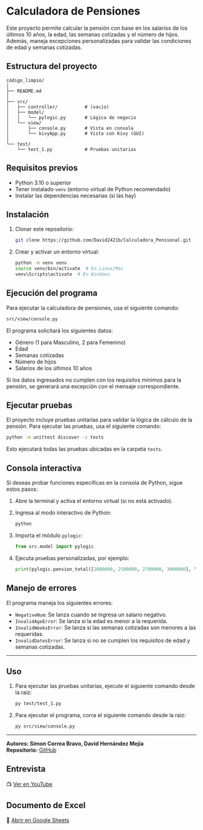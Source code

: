 # Calculadora de Pensiones

Este proyecto permite calcular la pensión con base en los salarios de los últimos 10 años, la edad, las semanas cotizadas y el número de hijos. Además, maneja excepciones personalizadas para validar las condiciones de edad y semanas cotizadas.

## Estructura del proyecto

```
código_limpio/
│
├── README.md
│
├── src/
│   ├── controller/          # (vacío)
│   ├── model/
│   │   └── pylogic.py       # Lógica de negocio
│   └── view/
│       ├── console.py       # Vista en consola
│       └── kivyApp.py       # Vista con Kivy (GUI)
│
└── test/
    └── test_1.py            # Pruebas unitarias
```

## Requisitos previos

- Python 3.10 o superior
- Tener instalado `venv` (entorno virtual de Python recomendado)
- Instalar las dependencias necesarias (si las hay)

## Instalación

1. Clonar este repositorio:
   ```bash
   git clone https://github.com/David2421b/Calculadora_Pensional.git
   ```
2. Crear y activar un entorno virtual:
   ```bash
   python -m venv venv
   source venv/bin/activate  # En Linux/Mac
   venv\Scripts\activate  # En Windows
   ```

## Ejecución del programa

Para ejecutar la calculadora de pensiones, usa el siguiente comando:

```bash
src/view/console.py
```

El programa solicitará los siguientes datos:

- Género (1 para Masculino, 2 para Femenino)
- Edad
- Semanas cotizadas
- Número de hijos
- Salarios de los últimos 10 años

Si los datos ingresados no cumplen con los requisitos mínimos para la pensión, se generará una excepción con el mensaje correspondiente.

## Ejecutar pruebas

El proyecto incluye pruebas unitarias para validar la lógica de cálculo de la pensión. Para ejecutar las pruebas, usa el siguiente comando:

```bash
python -m unittest discover -s tests
```

Esto ejecutará todas las pruebas ubicadas en la carpeta `tests`.

## Consola interactiva

Si deseas probar funciones específicas en la consola de Python, sigue estos pasos:

1. Abre la terminal y activa el entorno virtual (si no está activado).

2. Ingresa al modo interactivo de Python:
   ```bash
   python
   ```
3. Importa el módulo `pylogic`:
   ```python
   from src.model import pylogic
   ```
4. Ejecuta pruebas personalizadas, por ejemplo:
   ```python
   print(pylogic.pension_total([2000000, 2500000, 2700000, 3000000], "Masculino", 63, 1400, 2))
   ```

## Manejo de errores

El programa maneja los siguientes errores:

- `NegativeNum`: Se lanza cuando se ingresa un salario negativo.
- `InvalidAgeError`: Se lanza si la edad es menor a la requerida.
- `InvalidWeeksError`: Se lanza si las semanas cotizadas son menores a las requeridas.
- `InvalidDatesError`: Se lanza si no se cumplen los requisitos de edad y semanas cotizadas.

---

## Uso

   1. Para ejecutar las pruebas unitarias, ejecute el siguiente comando desde la raiz:
      ```bash
      py test/test_1.py
      ```
   
   2. Para ejecutar el programa, corra el siguiente comando desde la raiz:
      ```bash
      py src/view/console.py
      ```

---
**Autores: Simon Correa Bravo, David Hernández Mejía**\
**Repositorio:** [GitHub](https://github.com/David2421b/Calculadora_Pensional.git)


## Entrevista  
📺 [Ver en YouTube](https://youtu.be/5jBNKtJzQe4?si=5xQrhLlG16mk0w0V)  

## Documento de Excel  
📂 [Abrir en Google Sheets](https://docs.google.com/spreadsheets/d/1kuuWBAFq2SusGgKoASq2CQfCwAenW69s/edit?usp=sharing&ouid=114415268604794066439&rtpof=true&sd=true)  
